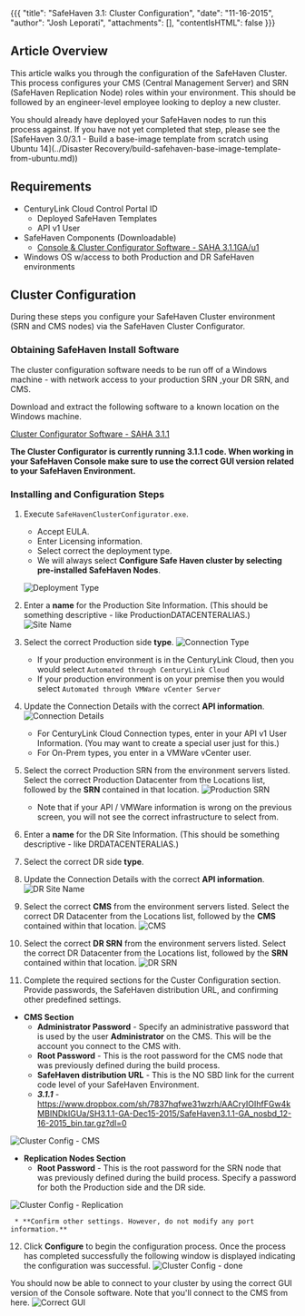 {{{
  "title": "SafeHaven 3.1: Cluster Configuration",
  "date": "11-16-2015",
  "author": "Josh Leporati",
  "attachments": [],
  "contentIsHTML": false
}}}

## Article Overview
This article walks you through the configuration of the SafeHaven Cluster. This process configures your CMS (Central Management Server) and SRN (SafeHaven Replication Node) roles within your environment. This should be followed by an engineer-level employee looking to deploy a new cluster.

You should already have deployed your SafeHaven nodes to run this process against. If you have not yet completed that step, please see the [SafeHaven 3.0/3.1 - Build a base-image template from scratch using Ubuntu 14](../Disaster Recovery/build-safehaven-base-image-template-from-ubuntu.md))

## Requirements

* CenturyLink Cloud Control Portal ID
  * Deployed SafeHaven Templates
  * API v1 User
* SafeHaven Components (Downloadable)
  * [Console & Cluster Configurator Software - SAHA 3.1.1GA/u1](https://www.dropbox.com/sh/7837hqfwe31wzrh/AACJZHZDFLDo9FrauRIN8cm2a/SH3.1.1-GA-Dec15-2015/SafeHavenConsole-3.1.1-GA.zip?dl=0)
* Windows OS w/access to both Production and DR SafeHaven environments

## Cluster Configuration
During these steps you configure your SafeHaven Cluster environment (SRN and CMS nodes) via the SafeHaven Cluster Configurator.

### Obtaining SafeHaven Install Software
The cluster configuration software needs to be run off of a Windows machine - with network access to your production SRN ,your DR SRN, and CMS.

Download and extract the following software to a known location on the Windows machine.

[Cluster Configurator Software - SAHA 3.1.1](https://www.dropbox.com/sh/7837hqfwe31wzrh/AACJZHZDFLDo9FrauRIN8cm2a/SH3.1.1-GA-Dec15-2015/SafeHavenConsole-3.1.1-GA.zip?dl=0)

**The Cluster Configurator is currently running 3.1.1 code. When working in your SafeHaven Console make sure to use the correct GUI version related to your SafeHaven Environment.**

### Installing and Configuration Steps
1. Execute `SafeHavenClusterConfigurator.exe`.
   * Accept EULA.
   * Enter Licensing information.
   * Select correct the deployment type.
   * We will always select **Configure Safe Haven cluster by selecting pre-installed SafeHaven Nodes**.

   ![Deployment Type](../images/SAHA31-ClusterConfiguration-1.png)

2. Enter a **name** for the Production Site Information. (This should be something descriptive - like ProductionDATACENTERALIAS.)
   ![Site Name](../images/SAHA31-ClusterConfiguration-2.png)

3. Select the correct Production side **type**.
   ![Connection Type](../images/SAHA31-ClusterConfiguration-3.png)

   * If your production environment is in the CenturyLink Cloud, then you would select  `Automated through CenturyLink Cloud`
   * If your production environment is on your premise then you would select `Automated through VMWare vCenter Server`

4. Update the Connection Details with the correct **API information**.
   ![Connection Details](../images/SAHA31-ClusterConfiguration-4.png)

   * For CenturyLink Cloud Connection types, enter in your API v1 User Information. (You may want to create a special user just for this.)
   * For On-Prem types, you enter in a VMWare vCenter user.

5. Select the correct Production SRN from the environment servers listed. Select the correct Production Datacenter from the Locations list, followed by the **SRN** contained in that location.
   ![Production SRN](../images/SAHA31-ClusterConfiguration-5.png)

   * Note that if your API / VMWare information is wrong on the previous screen, you will not see the correct infrastructure to select from.

6. Enter a **name** for the DR Site Information. (This should be something descriptive - like DRDATACENTERALIAS.)

7. Select the correct DR side **type**.

8. Update the Connection Details with the correct **API information**.
   ![DR Site Name](../images/SAHA31-ClusterConfiguration-6.png)

9. Select the correct **CMS** from the environment servers listed. Select the correct DR Datacenter from the Locations list, followed by the **CMS** contained within that location.
   ![CMS](../images/SAHA31-ClusterConfiguration-7.png)

10. Select the correct **DR SRN** from the environment servers listed. Select the correct DR Datacenter from the Locations list, followed by the **SRN** contained within that location.
   ![DR SRN](../images/SAHA31-ClusterConfiguration-8.png)

11. Complete the required sections for the Custer Configuration section. Provide passwords, the SafeHaven distribution URL, and confirming other predefined settings.
   * **CMS Section**
     * **Administrator Password** - Specify an administrative password that is used by the user **Administrator** on the CMS. This will be the account you connect to the CMS with.
     * **Root Password** - This is the root password for the CMS node that was previously defined during the build process.
     * **SafeHaven distribution URL** - This is the NO SBD link for the current code level of your SafeHaven Environment.
     * ***3.1.1*** - https://www.dropbox.com/sh/7837hqfwe31wzrh/AACryIOIhfFGw4kMBINDkIGUa/SH3.1.1-GA-Dec15-2015/SafeHaven3.1.1-GA_nosbd_12-16-2015_bin.tar.gz?dl=0

   ![Cluster Config - CMS](../images/SAHA31-ClusterConfiguration-9.png)

   * **Replication Nodes Section**
     * **Root Password** - This is the root password for the SRN node that was previously defined during the build process. Specify a password for both the Production side and the DR side.

   ![Cluster Config - Replication](../images/SAHA31-ClusterConfiguration-10.png)

     * **Confirm other settings. However, do not modify any port information.**

12. Click **Configure** to begin the configuration process. Once the process has completed successfully the following window is displayed indicating the configuration was successful.
   ![Cluster Config - done](../images/SAHA31-ClusterConfiguration-11.png)

You should now be able to connect to your cluster by using the correct GUI version of the Console software. Note that you'll connect to the CMS from here.
![Correct GUI](../images/SAHA31-ClusterConfiguration-12.png)
